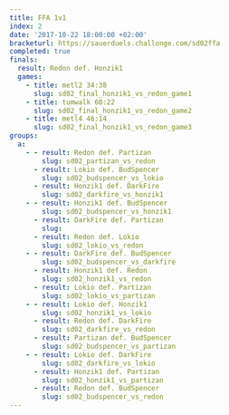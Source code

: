 ```yaml
---
title: FFA 1v1
index: 2
date: '2017-10-22 18:00:00 +02:00'
bracketurl: https://sauerduels.challonge.com/sd02ffa
completed: true
finals:
  result: Redon def. Honzik1
  games:
    - title: metl2 34:38
      slug: sd02_final_honzik1_vs_redon_game1
    - title: tumwalk 60:22
      slug: sd02_final_honzik1_vs_redon_game2
    - title: metl4 46:14
      slug: sd02_final_honzik1_vs_redon_game3
groups:
  a:
    - - result: Redon def. Partizan
        slug: sd02_partizan_vs_redon
      - result: Lokio def. BudSpencer
        slug: sd02_budspencer_vs_lokio
      - result: Honzik1 def. DarkFire
        slug: sd02_darkfire_vs_honzik1
    - - result: Honzik1 def. BudSpencer
        slug: sd02_budspencer_vs_honzik1
      - result: DarkFire def. Partizan
        slug: 
      - result: Redon def. Lokio
        slug: sd02_lokio_vs_redon
    - - result: DarkFire def. BudSpencer
        slug: sd02_budspencer_vs_darkfire
      - result: Honzik1 def. Redon
        slug: sd02_honzik1_vs_redon
      - result: Lokio def. Partizan
        slug: sd02_lokio_vs_partizan
    - - result: Lokio def. Honzik1
        slug: sd02_honzik1_vs_lokio
      - result: Redon def. DarkFire
        slug: sd02_darkfire_vs_redon
      - result: Partizan def. BudSpencer
        slug: sd02_budspencer_vs_partizan
    - - result: Lokio def. DarkFire
        slug: sd02_darkfire_vs_lokio
      - result: Honzik1 def. Partizan
        slug: sd02_honzik1_vs_partizan
      - result: Redon def. BudSpencer
        slug: sd02_budspencer_vs_redon
---
```

